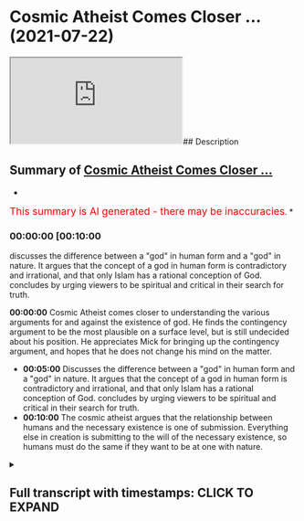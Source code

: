 # Cosmic Atheist Comes Closer ... (2021-07-22)

<iframe loading='lazy' src='https://www.youtube.com/embed/ZdugED9KiQ8'></iframe>## Description

## Summary of [Cosmic Atheist Comes Closer ...](https://www.youtube.com/watch?v=ZdugED9KiQ8)

*

<span style="color:red; font-size:125%">This summary is AI generated - there may be inaccuracies</span>. \*

### <a onclick="modifyYTiframeseektime('600')">00:00:00 \[00:10:00</a>

discusses the difference between a "god" in human form and a "god" in nature. It argues that the concept of a god in human form is contradictory and irrational, and that only Islam has a rational conception of God.  concludes by urging viewers to be spiritual and critical in their search for truth.

**<a onclick="modifyYTiframeseektime('0')">00:00:00</a>** Cosmic Atheist comes closer to understanding the various arguments for and against the existence of god. He finds the contingency argument to be the most plausible on a surface level, but is still undecided about his position. He appreciates Mick for bringing up the contingency argument, and hopes that he does not change his mind on the matter.

*   **<a onclick="modifyYTiframeseektime('300')">00:05:00</a>** Discusses the difference between a "god" in human form and a "god" in nature. It argues that the concept of a god in human form is contradictory and irrational, and that only Islam has a rational conception of God.  concludes by urging viewers to be spiritual and critical in their search for truth.
*   **<a onclick="modifyYTiframeseektime('600')">00:10:00</a>** The cosmic atheist argues that the relationship between humans and the necessary existence is one of submission. Everything else in creation is submitting to the will of the necessary existence, so humans must do the same if they want to be at one with nature.

<details><summary><h2>Full transcript with timestamps: CLICK TO EXPAND</h2></summary>

<a onclick="modifyYTiframeseektime('0)')">0:00:00 boxes that it raises i i think that's</a> <a onclick="modifyYTiframeseektime('2)')">0:00:02 potentially more plausible</a> <a onclick="modifyYTiframeseektime('4)')">0:00:04 um but my i should i should stress that</a> <a onclick="modifyYTiframeseektime('6)')">0:00:06 the agnosticism the agnostic atheism</a> <a onclick="modifyYTiframeseektime('8)')">0:00:08 that i currently</a> <a onclick="modifyYTiframeseektime('9)')">0:00:09 possess is quite unlike the one that i</a> <a onclick="modifyYTiframeseektime('12)')">0:00:12 had maybe four years ago beforehand it</a> <a onclick="modifyYTiframeseektime('14)')">0:00:14 was very much the case</a> <a onclick="modifyYTiframeseektime('16)')">0:00:16 that i essentially would have said like</a> <a onclick="modifyYTiframeseektime('18)')">0:00:18 there aren't really any good reasons to</a> <a onclick="modifyYTiframeseektime('20)')">0:00:20 think that god exists</a> <a onclick="modifyYTiframeseektime('21)')">0:00:21 or at least those reasons that have been</a> <a onclick="modifyYTiframeseektime('22)')">0:00:22 put forward i think don't work</a> <a onclick="modifyYTiframeseektime('25)')">0:00:25 now and that is to say i was sat on the</a> <a onclick="modifyYTiframeseektime('27)')">0:00:27 fence</a> <a onclick="modifyYTiframeseektime('28)')">0:00:28 um because there was just there was just</a> <a onclick="modifyYTiframeseektime('30)')">0:00:30 no breeze there was just no breeze to</a> <a onclick="modifyYTiframeseektime('31)')">0:00:31 push me onto one side</a> <a onclick="modifyYTiframeseektime('32)')">0:00:32 one side i was just sat there um now</a> <a onclick="modifyYTiframeseektime('36)')">0:00:36 i'm still sad on the fence i'm still an</a> <a onclick="modifyYTiframeseektime('38)')">0:00:38 agnostic atheist of some description</a> <a onclick="modifyYTiframeseektime('41)')">0:00:41 but now it's more like there are equally</a> <a onclick="modifyYTiframeseektime('43)')">0:00:43 uh</a> <a onclick="modifyYTiframeseektime('44)')">0:00:44 beautiful breezes pushing in opposite</a> <a onclick="modifyYTiframeseektime('45)')">0:00:45 directions right so i do</a> <a onclick="modifyYTiframeseektime('47)')">0:00:47 think that uh the contingency argument</a> <a onclick="modifyYTiframeseektime('51)')">0:00:51 for the existence of god is a strong one</a> <a onclick="modifyYTiframeseektime('53)')">0:00:53 i do think that</a> <a onclick="modifyYTiframeseektime('55)')">0:00:55 certain ontological arguments you know</a> <a onclick="modifyYTiframeseektime('56)')">0:00:56 if there are certain quarrels like the</a> <a onclick="modifyYTiframeseektime('58)')">0:00:58 one we're having now can be</a> <a onclick="modifyYTiframeseektime('59)')">0:00:59 resolved like is is a good argument is</a> <a onclick="modifyYTiframeseektime('62)')">0:01:02 at least a good attempt</a> <a onclick="modifyYTiframeseektime('62)')">0:01:02 to prove the existence of god um i think</a> <a onclick="modifyYTiframeseektime('64)')">0:01:04 that the idea of an infinite regress</a> <a onclick="modifyYTiframeseektime('66)')">0:01:06 probably does lead to unacceptable</a> <a onclick="modifyYTiframeseektime('68)')">0:01:08 paradoxes and so</a> <a onclick="modifyYTiframeseektime('70)')">0:01:10 i would say that on its own yes</a> <a onclick="modifyYTiframeseektime('73)')">0:01:13 like it's a it's a i think there's good</a> <a onclick="modifyYTiframeseektime('76)')">0:01:16 reason to think that there is a</a> <a onclick="modifyYTiframeseektime('77)')">0:01:17 necessary unmoved mover</a> <a onclick="modifyYTiframeseektime('78)')">0:01:18 however now the agnosticism is that</a> <a onclick="modifyYTiframeseektime('80)')">0:01:20 that's the breeze pushing in one</a> <a onclick="modifyYTiframeseektime('81)')">0:01:21 direction</a> <a onclick="modifyYTiframeseektime('82)')">0:01:22 uh but there's also now i've i've been</a> <a onclick="modifyYTiframeseektime('85)')">0:01:25 more</a> <a onclick="modifyYTiframeseektime('86)')">0:01:26 um uh i've i've thought a lot more and a</a> <a onclick="modifyYTiframeseektime('90)')">0:01:30 lot more deeply about the breezes that</a> <a onclick="modifyYTiframeseektime('91)')">0:01:31 would go in the opposite direction</a> <a onclick="modifyYTiframeseektime('93)')">0:01:33 involving the problem of evil or divine</a> <a onclick="modifyYTiframeseektime('94)')">0:01:34 hiddenness or animal suffering in</a> <a onclick="modifyYTiframeseektime('95)')">0:01:35 particular and these kinds of things</a> <a onclick="modifyYTiframeseektime('97)')">0:01:37 the potential paradox is involved in the</a> <a onclick="modifyYTiframeseektime('99)')">0:01:39 necessary being arguments about modal</a> <a onclick="modifyYTiframeseektime('101)')">0:01:41 fatalism for instance that we were just</a> <a onclick="modifyYTiframeseektime('102)')">0:01:42 talking about</a> <a onclick="modifyYTiframeseektime('103)')">0:01:43 that now pushed me in the other</a> <a onclick="modifyYTiframeseektime('104)')">0:01:44 direction so on its own yeah i do i do</a> <a onclick="modifyYTiframeseektime('107)')">0:01:47 i do find more plausible on a surface</a> <a onclick="modifyYTiframeseektime('109)')">0:01:49 level</a> <a onclick="modifyYTiframeseektime('110)')">0:01:50 um the idea of a necessary unmoved mover</a> <a onclick="modifyYTiframeseektime('113)')">0:01:53 than the idea of an infinite regress of</a> <a onclick="modifyYTiframeseektime('115)')">0:01:55 causes</a> <a onclick="modifyYTiframeseektime('116)')">0:01:56 if you asked about it in isolation</a> <a onclick="modifyYTiframeseektime('119)')">0:01:59 as you guys saw there cosmic has come to</a> <a onclick="modifyYTiframeseektime('122)')">0:02:02 a good realization i believe</a> <a onclick="modifyYTiframeseektime('123)')">0:02:03 which shows criticality possibly</a> <a onclick="modifyYTiframeseektime('126)')">0:02:06 sincerity shows open-mindedness on his</a> <a onclick="modifyYTiframeseektime('128)')">0:02:08 behalf</a> <a onclick="modifyYTiframeseektime('129)')">0:02:09 that uh you know there are good reasons</a> <a onclick="modifyYTiframeseektime('132)')">0:02:12 to believe in things like the</a> <a onclick="modifyYTiframeseektime('132)')">0:02:12 contingency argument which as</a> <a onclick="modifyYTiframeseektime('134)')">0:02:14 many of you know i've written a book</a> <a onclick="modifyYTiframeseektime('135)')">0:02:15 about i'm doing my phd about</a> <a onclick="modifyYTiframeseektime('137)')">0:02:17 because i personally believe it's it's</a> <a onclick="modifyYTiframeseektime('140)')">0:02:20 something which is really it's</a> <a onclick="modifyYTiframeseektime('141)')">0:02:21 inescapable the conclusion of it is</a> <a onclick="modifyYTiframeseektime('142)')">0:02:22 inescapable almost it's irrefutable i</a> <a onclick="modifyYTiframeseektime('144)')">0:02:24 believe and it's been around</a> <a onclick="modifyYTiframeseektime('146)')">0:02:26 uh forms of it have been around for for</a> <a onclick="modifyYTiframeseektime('148)')">0:02:28 thousands of years it's been around</a> <a onclick="modifyYTiframeseektime('149)')">0:02:29 since the hellenistic period</a> <a onclick="modifyYTiframeseektime('151)')">0:02:31 and then it's been kind of revamped by</a> <a onclick="modifyYTiframeseektime('153)')">0:02:33 avicenna</a> <a onclick="modifyYTiframeseektime('154)')">0:02:34 and then it was uh taken again by thomas</a> <a onclick="modifyYTiframeseektime('156)')">0:02:36 aquinas and maimonides and musabi</a> <a onclick="modifyYTiframeseektime('159)')">0:02:39 and it was taken again by leibniz and</a> <a onclick="modifyYTiframeseektime('161)')">0:02:41 different forms has been</a> <a onclick="modifyYTiframeseektime('162)')">0:02:42 elaborated upon and uh spoken about by</a> <a onclick="modifyYTiframeseektime('165)')">0:02:45 different thinkers and</a> <a onclick="modifyYTiframeseektime('166)')">0:02:46 in my estimation it's it's the least</a> <a onclick="modifyYTiframeseektime('168)')">0:02:48 refuted argument for god's existence yes</a> <a onclick="modifyYTiframeseektime('170)')">0:02:50 there are other arguments</a> <a onclick="modifyYTiframeseektime('171)')">0:02:51 that have been used and these are kalam</a> <a onclick="modifyYTiframeseektime('174)')">0:02:54 cosmological arguments</a> <a onclick="modifyYTiframeseektime('175)')">0:02:55 and different types of calam</a> <a onclick="modifyYTiframeseektime('176)')">0:02:56 cosmological arguments of course i've</a> <a onclick="modifyYTiframeseektime('178)')">0:02:58 written a book called</a> <a onclick="modifyYTiframeseektime('179)')">0:02:59 cosmological arguments if you guys are</a> <a onclick="modifyYTiframeseektime('180)')">0:03:00 interested and of course</a> <a onclick="modifyYTiframeseektime('182)')">0:03:02 in this in the debate i had of course</a> <a onclick="modifyYTiframeseektime('184)')">0:03:04 mick i brought the contingency argument</a> <a onclick="modifyYTiframeseektime('186)')">0:03:06 up now unfortunately you know</a> <a onclick="modifyYTiframeseektime('189)')">0:03:09 we we couldn't really get anything from</a> <a onclick="modifyYTiframeseektime('191)')">0:03:11 him as to</a> <a onclick="modifyYTiframeseektime('192)')">0:03:12 by way of a refutation of the argument</a> <a onclick="modifyYTiframeseektime('194)')">0:03:14 now we know he actually sees it as</a> <a onclick="modifyYTiframeseektime('195)')">0:03:15 actually quite powerful argument</a> <a onclick="modifyYTiframeseektime('197)')">0:03:17 which is good i'm happy that he's come</a> <a onclick="modifyYTiframeseektime('199)')">0:03:19 to this conclusion it shows it shows</a> <a onclick="modifyYTiframeseektime('200)')">0:03:20 maturity on his behalf educational</a> <a onclick="modifyYTiframeseektime('202)')">0:03:22 maturity i really hope he doesn't change</a> <a onclick="modifyYTiframeseektime('204)')">0:03:24 his mind on this and</a> <a onclick="modifyYTiframeseektime('205)')">0:03:25 because that will show instability in uh</a> <a onclick="modifyYTiframeseektime('208)')">0:03:28 in process and</a> <a onclick="modifyYTiframeseektime('209)')">0:03:29 cognitive processes that one day you</a> <a onclick="modifyYTiframeseektime('211)')">0:03:31 believe in this and that you know and</a> <a onclick="modifyYTiframeseektime('212)')">0:03:32 that they believe in that</a> <a onclick="modifyYTiframeseektime('213)')">0:03:33 i really hope that he sticks to his guns</a> <a onclick="modifyYTiframeseektime('215)')">0:03:35 on this and he doesn't change his mind</a> <a onclick="modifyYTiframeseektime('217)')">0:03:37 on his at least</a> <a onclick="modifyYTiframeseektime('218)')">0:03:38 his classification of design um and also</a> <a onclick="modifyYTiframeseektime('221)')">0:03:41 i would say well done</a> <a onclick="modifyYTiframeseektime('222)')">0:03:42 well done to him good man that you've</a> <a onclick="modifyYTiframeseektime('223)')">0:03:43 done that the things that he's actually</a> <a onclick="modifyYTiframeseektime('225)')">0:03:45 mentioned</a> <a onclick="modifyYTiframeseektime('226)')">0:03:46 um in terms of things that are pushing</a> <a onclick="modifyYTiframeseektime('228)')">0:03:48 him in the other direction</a> <a onclick="modifyYTiframeseektime('230)')">0:03:50 on his analogy or his uh language some</a> <a onclick="modifyYTiframeseektime('233)')">0:03:53 the breeze that pushes the other way</a> <a onclick="modifyYTiframeseektime('235)')">0:03:55 things like divine heightenedness or our</a> <a onclick="modifyYTiframeseektime('237)')">0:03:57 hiddenness</a> <a onclick="modifyYTiframeseektime('238)')">0:03:58 and um you know the problem of evil</a> <a onclick="modifyYTiframeseektime('241)')">0:04:01 obviously it's been spoken about at</a> <a onclick="modifyYTiframeseektime('242)')">0:04:02 length</a> <a onclick="modifyYTiframeseektime('243)')">0:04:03 we have um videos on it you can put my</a> <a onclick="modifyYTiframeseektime('245)')">0:04:05 name on youtube and put</a> <a onclick="modifyYTiframeseektime('246)')">0:04:06 for example the problem of evil i've</a> <a onclick="modifyYTiframeseektime('247)')">0:04:07 spoken about it at length and what is</a> <a onclick="modifyYTiframeseektime('249)')">0:04:09 evil does it even exist on</a> <a onclick="modifyYTiframeseektime('250)')">0:04:10 the atheistic paradigm does it even</a> <a onclick="modifyYTiframeseektime('252)')">0:04:12 exist from the materialistic paradigm</a> <a onclick="modifyYTiframeseektime('254)')">0:04:14 um you know and so on</a> <a onclick="modifyYTiframeseektime('258)')">0:04:18 what does it mean to to say well does</a> <a onclick="modifyYTiframeseektime('261)')">0:04:21 evil exist does that disprove</a> <a onclick="modifyYTiframeseektime('262)')">0:04:22 in god we've had these conversations of</a> <a onclick="modifyYTiframeseektime('264)')">0:04:24 course these are secondary</a> <a onclick="modifyYTiframeseektime('266)')">0:04:26 considerations in my opinion these are</a> <a onclick="modifyYTiframeseektime('267)')">0:04:27 secondary considerations once you've</a> <a onclick="modifyYTiframeseektime('269)')">0:04:29 established</a> <a onclick="modifyYTiframeseektime('270)')">0:04:30 the reality of a necessary existence</a> <a onclick="modifyYTiframeseektime('271)')">0:04:31 this is more powerful than anything else</a> <a onclick="modifyYTiframeseektime('273)')">0:04:33 and the fact that he's been able to do</a> <a onclick="modifyYTiframeseektime('275)')">0:04:35 this is really really good and he's one</a> <a onclick="modifyYTiframeseektime('277)')">0:04:37 step closer to the ultimate truth and i</a> <a onclick="modifyYTiframeseektime('279)')">0:04:39 really encourage him to do that</a> <a onclick="modifyYTiframeseektime('281)')">0:04:41 to move in that direction maybe what he</a> <a onclick="modifyYTiframeseektime('283)')">0:04:43 said would not have been well received</a> <a onclick="modifyYTiframeseektime('285)')">0:04:45 uh with with his people and this the</a> <a onclick="modifyYTiframeseektime('287)')">0:04:47 people supporters and you know</a> <a onclick="modifyYTiframeseektime('289)')">0:04:49 subscribers and so on but i i really</a> <a onclick="modifyYTiframeseektime('292)')">0:04:52 acknowledge that this is a brave step</a> <a onclick="modifyYTiframeseektime('293)')">0:04:53 forward and i hope we continue taking</a> <a onclick="modifyYTiframeseektime('294)')">0:04:54 these brave step forwards well done to</a> <a onclick="modifyYTiframeseektime('296)')">0:04:56 him</a> <a onclick="modifyYTiframeseektime('296)')">0:04:56 um the other thing divine hiddenness or</a> <a onclick="modifyYTiframeseektime('299)')">0:04:59 the fact that god is hidden from the</a> <a onclick="modifyYTiframeseektime('300)')">0:05:00 people</a> <a onclick="modifyYTiframeseektime('301)')">0:05:01 why is he so hidden this is something</a> <a onclick="modifyYTiframeseektime('303)')">0:05:03 obviously we as muslims don't believe</a> <a onclick="modifyYTiframeseektime('305)')">0:05:05 and we believe that</a> <a onclick="modifyYTiframeseektime('308)')">0:05:08 that every human being is born on the</a> <a onclick="modifyYTiframeseektime('310)')">0:05:10 predisposition and believing in god</a> <a onclick="modifyYTiframeseektime('312)')">0:05:12 and this is something i've mentioned</a> <a onclick="modifyYTiframeseektime('313)')">0:05:13 this i think even the debate i mentioned</a> <a onclick="modifyYTiframeseektime('314)')">0:05:14 but i want to remind everyone of it</a> <a onclick="modifyYTiframeseektime('316)')">0:05:16 it's the uh the or the predisposition is</a> <a onclick="modifyYTiframeseektime('318)')">0:05:18 something which has good</a> <a onclick="modifyYTiframeseektime('319)')">0:05:19 evidence by way of anthropological</a> <a onclick="modifyYTiframeseektime('322)')">0:05:22 evidence and sociological evidence so</a> <a onclick="modifyYTiframeseektime('324)')">0:05:24 for example justin barrett</a> <a onclick="modifyYTiframeseektime('325)')">0:05:25 who in 2011 part of the oxford</a> <a onclick="modifyYTiframeseektime('328)')">0:05:28 anthropological society</a> <a onclick="modifyYTiframeseektime('330)')">0:05:30 uh spoke about us having an innate</a> <a onclick="modifyYTiframeseektime('332)')">0:05:32 receptivity to believing in god and</a> <a onclick="modifyYTiframeseektime('334)')">0:05:34 you know he done these the study that</a> <a onclick="modifyYTiframeseektime('335)')">0:05:35 children before socialization</a> <a onclick="modifyYTiframeseektime('337)')">0:05:37 that there's something which is kind of</a> <a onclick="modifyYTiframeseektime('339)')">0:05:39 um corresponds across culture</a> <a onclick="modifyYTiframeseektime('342)')">0:05:42 cross-culturally uh among children which</a> <a onclick="modifyYTiframeseektime('344)')">0:05:44 is that children do have this</a> <a onclick="modifyYTiframeseektime('345)')">0:05:45 receptivity</a> <a onclick="modifyYTiframeseektime('346)')">0:05:46 in his words uh in a a receptivity to</a> <a onclick="modifyYTiframeseektime('349)')">0:05:49 believing in a higher being</a> <a onclick="modifyYTiframeseektime('350)')">0:05:50 and i say that this is this is evidence</a> <a onclick="modifyYTiframeseektime('352)')">0:05:52 to the contrary of</a> <a onclick="modifyYTiframeseektime('354)')">0:05:54 um which can be juxtaposed with the idea</a> <a onclick="modifyYTiframeseektime('358)')">0:05:58 of uh</a> <a onclick="modifyYTiframeseektime('364)')">0:06:04 hide-and-seek</a> <a onclick="modifyYTiframeseektime('366)')">0:06:06 that's one thing aside i wanted to</a> <a onclick="modifyYTiframeseektime('367)')">0:06:07 continue thinking about these things and</a> <a onclick="modifyYTiframeseektime('369)')">0:06:09 obviously animal rights or something</a> <a onclick="modifyYTiframeseektime('370)')">0:06:10 which we as muslims</a> <a onclick="modifyYTiframeseektime('372)')">0:06:12 we very much we very much respect</a> <a onclick="modifyYTiframeseektime('375)')">0:06:15 there's a hadith of a woman who's a</a> <a onclick="modifyYTiframeseektime('377)')">0:06:17 prostitute okay</a> <a onclick="modifyYTiframeseektime('378)')">0:06:18 that she gave a dog water and according</a> <a onclick="modifyYTiframeseektime('381)')">0:06:21 to that she was forgiven for her sins</a> <a onclick="modifyYTiframeseektime('383)')">0:06:23 for doing that</a> <a onclick="modifyYTiframeseektime('383)')">0:06:23 just because she gave a dog water even</a> <a onclick="modifyYTiframeseektime('385)')">0:06:25 though she's defiled herself</a> <a onclick="modifyYTiframeseektime('387)')">0:06:27 in the most disgusting way possible by</a> <a onclick="modifyYTiframeseektime('390)')">0:06:30 living</a> <a onclick="modifyYTiframeseektime('391)')">0:06:31 not the most disgusting way possible</a> <a onclick="modifyYTiframeseektime('393)')">0:06:33 doing that would be to be a polytheist</a> <a onclick="modifyYTiframeseektime('395)')">0:06:35 but in a very damning way but that she</a> <a onclick="modifyYTiframeseektime('398)')">0:06:38 gave that dog</a> <a onclick="modifyYTiframeseektime('399)')">0:06:39 water would put her in a among the</a> <a onclick="modifyYTiframeseektime('402)')">0:06:42 people that are forgiven as a dog</a> <a onclick="modifyYTiframeseektime('404)')">0:06:44 and we believe that the day of judgment</a> <a onclick="modifyYTiframeseektime('405)')">0:06:45 is a forum where in which all of these</a> <a onclick="modifyYTiframeseektime('408)')">0:06:48 kinds of</a> <a onclick="modifyYTiframeseektime('408)')">0:06:48 injustices that have been done to</a> <a onclick="modifyYTiframeseektime('410)')">0:06:50 animals will be kind of um</a> <a onclick="modifyYTiframeseektime('412)')">0:06:52 adjusted and in fact that is the day of</a> <a onclick="modifyYTiframeseektime('414)')">0:06:54 recompense and we have a beautiful</a> <a onclick="modifyYTiframeseektime('415)')">0:06:55 hadith</a> <a onclick="modifyYTiframeseektime('416)')">0:06:56 um that talks about the two goats one of</a> <a onclick="modifyYTiframeseektime('418)')">0:06:58 them horned goat and the other one is</a> <a onclick="modifyYTiframeseektime('419)')">0:06:59 not horned</a> <a onclick="modifyYTiframeseektime('420)')">0:07:00 and the one that attacked one horned</a> <a onclick="modifyYTiframeseektime('422)')">0:07:02 goat the attack the other goat without</a> <a onclick="modifyYTiframeseektime('424)')">0:07:04 horns</a> <a onclick="modifyYTiframeseektime('425)')">0:07:05 will now get its retribution so</a> <a onclick="modifyYTiframeseektime('426)')">0:07:06 everything will be</a> <a onclick="modifyYTiframeseektime('428)')">0:07:08 fully uh and yeah it's true like what we</a> <a onclick="modifyYTiframeseektime('430)')">0:07:10 see today and obviously we don't come to</a> <a onclick="modifyYTiframeseektime('432)')">0:07:12 vegan conclusions</a> <a onclick="modifyYTiframeseektime('433)')">0:07:13 but we see today by way of uh animal</a> <a onclick="modifyYTiframeseektime('436)')">0:07:16 suffering so like</a> <a onclick="modifyYTiframeseektime('437)')">0:07:17 we we think that that is against the sun</a> <a onclick="modifyYTiframeseektime('439)')">0:07:19 against islam you know the</a> <a onclick="modifyYTiframeseektime('440)')">0:07:20 cutting the beaks off the chicken and</a> <a onclick="modifyYTiframeseektime('442)')">0:07:22 suffocating them and so on</a> <a onclick="modifyYTiframeseektime('443)')">0:07:23 this is if the prophet was around he</a> <a onclick="modifyYTiframeseektime('445)')">0:07:25 would surely have</a> <a onclick="modifyYTiframeseektime('446)')">0:07:26 uh have have negated and</a> <a onclick="modifyYTiframeseektime('450)')">0:07:30 refuted that kind of thing uh especially</a> <a onclick="modifyYTiframeseektime('453)')">0:07:33 when we have hadith to that effect for</a> <a onclick="modifyYTiframeseektime('454)')">0:07:34 example the woman who's</a> <a onclick="modifyYTiframeseektime('456)')">0:07:36 who um was torturing her cat okay and</a> <a onclick="modifyYTiframeseektime('460)')">0:07:40 she went to hell</a> <a onclick="modifyYTiframeseektime('460)')">0:07:40 for that or she we know that she's gonna</a> <a onclick="modifyYTiframeseektime('462)')">0:07:42 go to hell for that because she</a> <a onclick="modifyYTiframeseektime('464)')">0:07:44 what kind of person does it take to</a> <a onclick="modifyYTiframeseektime('465)')">0:07:45 really torture another innocent creature</a> <a onclick="modifyYTiframeseektime('467)')">0:07:47 like a cat</a> <a onclick="modifyYTiframeseektime('468)')">0:07:48 so yeah animal rights are important uh</a> <a onclick="modifyYTiframeseektime('470)')">0:07:50 divine hiddenness if you think of it in</a> <a onclick="modifyYTiframeseektime('472)')">0:07:52 you know in contra in contra distinction</a> <a onclick="modifyYTiframeseektime('475)')">0:07:55 with the fetal you'll realize</a> <a onclick="modifyYTiframeseektime('477)')">0:07:57 that the fethra of the predisposition is</a> <a onclick="modifyYTiframeseektime('479)')">0:07:59 actually something which is super</a> <a onclick="modifyYTiframeseektime('480)')">0:08:00 rational and um</a> <a onclick="modifyYTiframeseektime('482)')">0:08:02 precedes any rational argumentation</a> <a onclick="modifyYTiframeseektime('483)')">0:08:03 which is why i was thinking about this</a> <a onclick="modifyYTiframeseektime('485)')">0:08:05 this verse in the quran which is a</a> <a onclick="modifyYTiframeseektime('488)')">0:08:08 really beautiful verse</a> <a onclick="modifyYTiframeseektime('489)')">0:08:09 and it came about in and i thought about</a> <a onclick="modifyYTiframeseektime('491)')">0:08:11 pondering over it it was a</a> <a onclick="modifyYTiframeseektime('493)')">0:08:13 verse that said uh</a> <a onclick="modifyYTiframeseektime('503)')">0:08:23 you know if you're in any doubt as to</a> <a onclick="modifyYTiframeseektime('506)')">0:08:26 the religion of islam</a> <a onclick="modifyYTiframeseektime('507)')">0:08:27 my religion the prophet muhammad's</a> <a onclick="modifyYTiframeseektime('509)')">0:08:29 religion not just his religion but the</a> <a onclick="modifyYTiframeseektime('510)')">0:08:30 religion of moses and abraham and jesus</a> <a onclick="modifyYTiframeseektime('512)')">0:08:32 and those as well then i don't worship</a> <a onclick="modifyYTiframeseektime('515)')">0:08:35 other gods that you that are worshiped</a> <a onclick="modifyYTiframeseektime('519)')">0:08:39 aside from god but i worship god who</a> <a onclick="modifyYTiframeseektime('522)')">0:08:42 who brings us like who who takes away</a> <a onclick="modifyYTiframeseektime('524)')">0:08:44 our lives and takes away our souls and</a> <a onclick="modifyYTiframeseektime('526)')">0:08:46 takes away our consciousness</a> <a onclick="modifyYTiframeseektime('529)')">0:08:49 this is such a powerful thing because</a> <a onclick="modifyYTiframeseektime('531)')">0:08:51 really if you look at the six</a> <a onclick="modifyYTiframeseektime('532)')">0:08:52 major world religions in the world today</a> <a onclick="modifyYTiframeseektime('536)')">0:08:56 you'll find that islam is the only one</a> <a onclick="modifyYTiframeseektime('537)')">0:08:57 with the conception of god which is also</a> <a onclick="modifyYTiframeseektime('539)')">0:08:59 not only only natural but rational as</a> <a onclick="modifyYTiframeseektime('541)')">0:09:01 well</a> <a onclick="modifyYTiframeseektime('542)')">0:09:02 this is the reality like we don't</a> <a onclick="modifyYTiframeseektime('544)')">0:09:04 believe in a man god we don't believe</a> <a onclick="modifyYTiframeseektime('546)')">0:09:06 it's conceivable or intelligible</a> <a onclick="modifyYTiframeseektime('548)')">0:09:08 or acceptable to believe that there's</a> <a onclick="modifyYTiframeseektime('549)')">0:09:09 any part any human being is</a> <a onclick="modifyYTiframeseektime('551)')">0:09:11 is is god because it necessitates</a> <a onclick="modifyYTiframeseektime('554)')">0:09:14 contradictions in terms we don't believe</a> <a onclick="modifyYTiframeseektime('556)')">0:09:16 in an animal god we don't believe in a</a> <a onclick="modifyYTiframeseektime('558)')">0:09:18 man god</a> <a onclick="modifyYTiframeseektime('559)')">0:09:19 you see what i mean and so you've</a> <a onclick="modifyYTiframeseektime('561)')">0:09:21 already stricken off</a> <a onclick="modifyYTiframeseektime('562)')">0:09:22 christianity we've already stricken off</a> <a onclick="modifyYTiframeseektime('563)')">0:09:23 hinduism a pantheistic notion of it</a> <a onclick="modifyYTiframeseektime('565)')">0:09:25 we've already stricken off fantastic</a> <a onclick="modifyYTiframeseektime('567)')">0:09:27 notions of sikhism</a> <a onclick="modifyYTiframeseektime('568)')">0:09:28 uh so what are we left with we're left</a> <a onclick="modifyYTiframeseektime('571)')">0:09:31 with judaism</a> <a onclick="modifyYTiframeseektime('572)')">0:09:32 right which is a very um exclusivist</a> <a onclick="modifyYTiframeseektime('574)')">0:09:34 faith what we left with right</a> <a onclick="modifyYTiframeseektime('577)')">0:09:37 not much buddhism which is not even a</a> <a onclick="modifyYTiframeseektime('579)')">0:09:39 faith really in that sense</a> <a onclick="modifyYTiframeseektime('581)')">0:09:41 uh so what we say therefore is keep</a> <a onclick="modifyYTiframeseektime('584)')">0:09:44 looking</a> <a onclick="modifyYTiframeseektime('584)')">0:09:44 not just to him but to his followers as</a> <a onclick="modifyYTiframeseektime('586)')">0:09:46 well keep looking keep being</a> <a onclick="modifyYTiframeseektime('588)')">0:09:48 critical and you'll come to this</a> <a onclick="modifyYTiframeseektime('590)')">0:09:50 conclusion but just one more thing be</a> <a onclick="modifyYTiframeseektime('592)')">0:09:52 spiritual as well if there is a</a> <a onclick="modifyYTiframeseektime('593)')">0:09:53 necessary existence</a> <a onclick="modifyYTiframeseektime('595)')">0:09:55 then think of one thing what</a> <a onclick="modifyYTiframeseektime('597)')">0:09:57 relationship are we meant to have with</a> <a onclick="modifyYTiframeseektime('598)')">0:09:58 this necessary existence</a> <a onclick="modifyYTiframeseektime('601)')">0:10:01 what relationship are we meant to have</a> <a onclick="modifyYTiframeseektime('602)')">0:10:02 and the answer we give is as follows</a> <a onclick="modifyYTiframeseektime('604)')">0:10:04 the relationship we are meant to have</a> <a onclick="modifyYTiframeseektime('605)')">0:10:05 with the necessary existence is the</a> <a onclick="modifyYTiframeseektime('607)')">0:10:07 relationship of submission</a> <a onclick="modifyYTiframeseektime('608)')">0:10:08 everything else in creation is</a> <a onclick="modifyYTiframeseektime('610)')">0:10:10 submitting to the will of the necessary</a> <a onclick="modifyYTiframeseektime('612)')">0:10:12 existence</a> <a onclick="modifyYTiframeseektime('613)')">0:10:13 we must do the same if we do the same we</a> <a onclick="modifyYTiframeseektime('616)')">0:10:16 will be at one with nature in the</a> <a onclick="modifyYTiframeseektime('618)')">0:10:18 sense of the word which is acceptable uh</a> <a onclick="modifyYTiframeseektime('621)')">0:10:21 you know which is which makes sense</a> <a onclick="modifyYTiframeseektime('623)')">0:10:23 because we'll be doing everything we'll</a> <a onclick="modifyYTiframeseektime('624)')">0:10:24 be doing things which everything else in</a> <a onclick="modifyYTiframeseektime('626)')">0:10:26 creation is doing which is submitting to</a> <a onclick="modifyYTiframeseektime('628)')">0:10:28 the laws of the law maker</a> <a onclick="modifyYTiframeseektime('630)')">0:10:30 and so think think think and i would ask</a> <a onclick="modifyYTiframeseektime('632)')">0:10:32 i would ask everyone really if</a> <a onclick="modifyYTiframeseektime('634)')">0:10:34 just make supplication because we</a> <a onclick="modifyYTiframeseektime('637)')">0:10:37 believe as muslims</a> <a onclick="modifyYTiframeseektime('638)')">0:10:38 the quran says</a> <a onclick="modifyYTiframeseektime('644)')">0:10:44 and if my slaves doesn't say the muslims</a> <a onclick="modifyYTiframeseektime('648)')">0:10:48 if my slaves ask about me then i am near</a> <a onclick="modifyYTiframeseektime('651)')">0:10:51 and i answer the caller of the call when</a> <a onclick="modifyYTiframeseektime('653)')">0:10:53 he calls so call</a> <a onclick="modifyYTiframeseektime('655)')">0:10:55 on to god and ask him to guide you</a> <a onclick="modifyYTiframeseektime('656)')">0:10:56 because believe me</a> <a onclick="modifyYTiframeseektime('658)')">0:10:58 believe you me if you do it you will be</a> <a onclick="modifyYTiframeseektime('660)')">0:11:00 successful</a>

</details>
